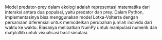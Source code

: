 Model predator-prey dalam ekologi adalah representasi matematika dari interaksi antara dua populasi, yaitu predator dan prey. Dalam Python, implementasinya bisa menggunakan model Lotka-Volterra dengan persamaan diferensial untuk memodelkan perubahan jumlah individu dari waktu ke waktu. Biasanya melibatkan NumPy untuk manipulasi numerik dan matplotlib untuk visualisasi hasil simulasi.
